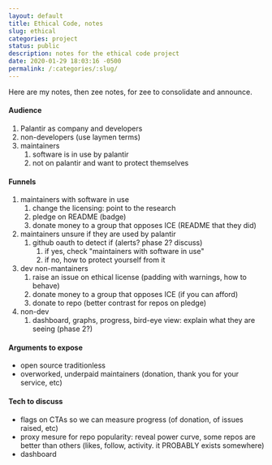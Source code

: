 ```yaml
---
layout: default
title: Ethical Code, notes
slug: ethical
categories: project
status: public
description: notes for the ethical code project
date: 2020-01-29 18:03:16 -0500
permalink: /:categories/:slug/
---
```


Here are my notes, then zee notes, for zee to consolidate and announce.

#### Audience

1. Palantir as company and developers
2. non-developers (use laymen terms) 
3. maintainers 
   1. software is in use by palantir
   2. not on palantir and want to protect themselves

#### Funnels

1. maintainers with software in use
   1. change the licensing: point to the research
   2. pledge on README (badge)
   3. donate money to a group that opposes ICE (README that they did)
2. maintainers unsure if they are used by palantir
   1. github oauth to detect if (alerts? phase 2? discuss)
      1. if yes, check "maintainers with software in use"
      2. if no, how to protect yourself from it
3. dev non-mantainers
   1. raise an issue on ethical license (padding with warnings, how to behave)
   2. donate money to a group that opposes ICE (if you can afford)
   3. donate to repo (better contrast for repos on pledge)
4. non-dev
   1. dashboard, graphs, progress, bird-eye view: explain what they are seeing (phase 2?)

#### Arguments to expose

- open source traditionless
- overworked, underpaid maintainers (donation, thank you for your service, etc)

#### Tech to discuss 

- flags on CTAs so we can measure progress (of donation, of issues raised, etc)
- proxy mesure for repo popularity: reveal power curve, some repos are better than others (likes, follow, activity. it PROBABLY exists somewhere)
- dashboard